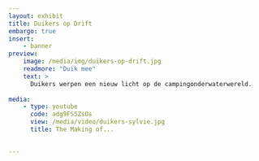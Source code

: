 ```yaml
---
layout: exhibit
title: Duikers op Drift
embargo: true
insert:
    - banner
preview: 
    image: /media/img/duikers-op-drift.jpg
    readmore: "Duik mee"
    text: >
      Duikers werpen een nieuw licht op de campingonderwaterwereld.
        
media:
    - type: youtube
      code: adg9FS5ZsOs
      view: /media/video/duikers-sylvie.jpg
      title: The Making of...

      
---
```

